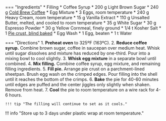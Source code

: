 === "Ingredients"
    * Filling
        * Coffee Syrup
            * 200 g Light Brown Sugar
            * 240 g [Cold Brew Coffee](../../beverages/cold-brew-coffee.md)
        * Egg Mixture
            * 3 Eggs, room temperature
            * 240 g Heavy Cream, room temperature
            * 15 g Vanilla Extract
        * 110 g Unsalted Butter, melted, and cooled to room temperature
        * 35 g White Sugar
        * 30 g Espresso Powder
        * 30 g Yellow Cornmeal, finely ground
        * 1/4 t Kosher Salt
    * 1 [Pie crust, blind baked](../../bread/crusts/pie-crust.md)
    * Egg Wash
        * 1 Egg, beaten
        * 1 t Water

=== "Directions"
    1. **Preheat oven** to 325ºF (163ºC).
    2. **Reduce coffee syrup.** Combine brown sugar, coffee in saucepan over medium heat. Whisk until sugar dissolves and mixture has reduced by one-third. Pour into a mixing bowl to cool slightly.
    3. **Whisk egg mixture** in a separate bowl until combined.
    4. **Mix filling.** Combine coffee syrup, egg mixture, and remaining filling ingredients.
    5. **Fill pie.** Arrange pie crust on a parchment-lined sheetpan. Brush egg wash on the crimped edges. Pour filling into the shell until it reaches the bottom of the crimps.
    6. **Bake** the pie for 40-60 minutes until edges are puffed and the center jiggles only slightly when shaken. Remove from heat.
    7. **Cool** the pie to room temperature on a wire rack for 4-6 hours.

    !!! tip "The filling will continue to set as it cools."

!!! info "Store up to 3 days under plastic wrap at room temperature."

[^1]: {{ cite.ludwinski_sister_pie }}
